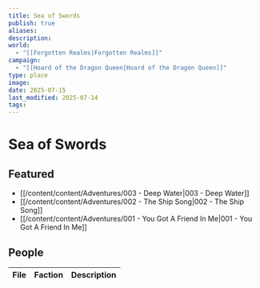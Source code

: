 ```yaml
---
title: Sea of Swords
publish: true
aliases: 
description: 
world:
  - "[[Forgotten Realms|Forgotten Realms]]"
campaign:
  - "[[Hoard of the Dragon Queen|Hoard of the Dragon Queen]]"
type: place
image: 
date: 2025-07-15
last_modified: 2025-07-14
tags: 
---
```

# Sea of Swords
## Featured
- [[/content/content/Adventures/003 - Deep Water|003 - Deep Water]]
- [[/content/content/Adventures/002 - The Ship Song|002 - The Ship Song]]
- [[/content/content/Adventures/001 - You Got A Friend In Me|001 - You Got A Friend In Me]]

## People
| File | Faction | Description |
| ---- | ------- | ----------- |

